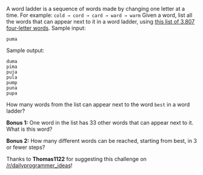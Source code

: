 A word ladder is a sequence of words made by changing one letter at a time. For example:
`cold → cord → card → ward → warm`
Given a word, list all the words that can appear next to it in a word ladder, using [this list of 3,807 four-letter words][link1]. Sample input:
```
puma
```
Sample output:

```
duma
pima
puja
pula
pump
puna
pupa
```
How many words from the list can appear next to the word `best` in a word ladder?

**Bonus 1:** One word in the list has 33 other words that can appear next to it. What is this word?

**Bonus 2:** How many different words can be reached, starting from best, in 3 or fewer steps?

Thanks to **Thomas1122** for suggesting this challenge on [/r/dailyprogrammer_ideas][link2]!

[//]: # (reference links)
[link1]: <http://pastebin.com/zY4Xt7iB>
[link2]: <https://www.reddit.com/r/dailyprogrammer_ideas>

